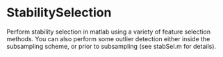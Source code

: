 # StabilitySelection
Perform stability selection in matlab using a variety of feature selection methods. You can also perform some outlier detection either inside the subsampling scheme, or prior to subsampling (see stabSel.m for details).
